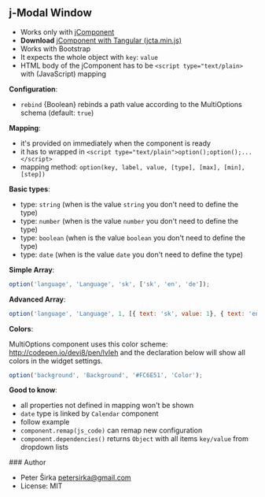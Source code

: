 ## j-Modal Window

- Works only with [jComponent](http://jcomponent.org)
- __Download__ [jComponent with Tangular (jcta.min.js)](https://github.com/petersirka/jComponent)
- Works with Bootstrap
- It expects the whole object with `key`: `value`
- HTML body of the jComponent has to be `<script type="text/plain>` with (JavaScript) mapping

__Configuration__:

- `rebind` {Boolean} rebinds a path value according to the MultiOptions schema (default: `true`)

__Mapping__:

- it's provided on immediately when the component is ready
- it has to wrapped in `<script type="text/plain">option();option();...</script>`
- mapping method: `option(key, label, value, [type], [max], [min], [step])`

__Basic types__:

- type: `string` (when is the value `string` you don't need to define the type)
- type: `number` (when is the value `number` you don't need to define the type)
- type: `boolean` (when is the value `boolean` you don't need to define the type)
- type: `date` (when is the value `date` you don't need to define the type)

__Simple Array__:

```javascript
option('language', 'Language', 'sk', ['sk', 'en', 'de']);
```

__Advanced Array__:

```javascript
option('language', 'Language', 1, [{ text: 'sk', value: 1}, { text: 'en', value: 2}, { text: 'de', value: 3}]);
```

__Colors__:

MultiOptions component uses this color scheme: <http://codepen.io/devi8/pen/lvIeh> and the declaration below will show all colors in the widget settings.

```javascript
option('background', 'Background', '#FC6E51', 'Color');
```

__Good to know__:
- all properties not defined in mapping won't be shown
- `date` type is linked by `Calendar` component
- follow example
- `component.remap(js_code)` can remap new configuration
- `component.dependencies()` returns `Object` with all items `key/value` from dropdown lists

### Author

- Peter Širka <petersirka@gmail.com>
- License: MIT